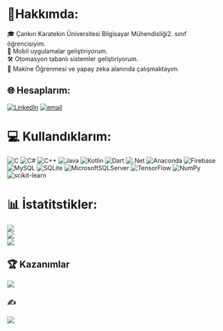 # 💫Hakkımda:
🎓 Çankırı Karatekin Üniversitesi Bilgisayar Mühendisliği2. sınıf öğrencisiyim.<br>🚀 Mobil uygulamalar geliştiriyorum.<br>🛠️ Otomasyon tabanlı sistemler geliştiriyorum.<br>🧠 Makine Öğrenmesi ve yapay zeka alanında çalışmaktayım.<br>


## 🌐 Hesaplarım:
[![LinkedIn](https://img.shields.io/badge/LinkedIn-%230077B5.svg?logo=linkedin&logoColor=white)](https://linkedin.com/in/https://www.linkedin.com/in/mustafa-emir-ata-b956aa28b/) [![email](https://img.shields.io/badge/Email-D14836?logo=gmail&logoColor=white)](mailto:mustafaemir.ata@outlook.com) 

# 💻 Kullandıklarım:
![C](https://img.shields.io/badge/c-%2300599C.svg?style=flat&logo=c&logoColor=white) ![C#](https://img.shields.io/badge/c%23-%23239120.svg?style=flat&logo=csharp&logoColor=white) ![C++](https://img.shields.io/badge/c++-%2300599C.svg?style=flat&logo=c%2B%2B&logoColor=white) ![Java](https://img.shields.io/badge/java-%23ED8B00.svg?style=flat&logo=openjdk&logoColor=white) ![Kotlin](https://img.shields.io/badge/kotlin-%237F52FF.svg?style=flat&logo=kotlin&logoColor=white) ![Dart](https://img.shields.io/badge/dart-%230175C2.svg?style=flat&logo=dart&logoColor=white) ![.Net](https://img.shields.io/badge/.NET-5C2D91?style=flat&logo=.net&logoColor=white) ![Anaconda](https://img.shields.io/badge/Anaconda-%2344A833.svg?style=flat&logo=anaconda&logoColor=white) ![Firebase](https://img.shields.io/badge/firebase-a08021?style=flat&logo=firebase&logoColor=ffcd34) ![MySQL](https://img.shields.io/badge/mysql-4479A1.svg?style=flat&logo=mysql&logoColor=white) ![SQLite](https://img.shields.io/badge/sqlite-%2307405e.svg?style=flat&logo=sqlite&logoColor=white) ![MicrosoftSQLServer](https://img.shields.io/badge/Microsoft%20SQL%20Server-CC2927?style=flat&logo=microsoft%20sql%20server&logoColor=white) ![TensorFlow](https://img.shields.io/badge/TensorFlow-%23FF6F00.svg?style=flat&logo=TensorFlow&logoColor=white) ![NumPy](https://img.shields.io/badge/numpy-%23013243.svg?style=flat&logo=numpy&logoColor=white) ![scikit-learn](https://img.shields.io/badge/scikit--learn-%23F7931E.svg?style=flat&logo=scikit-learn&logoColor=white)
# 📊 İstatitstikler:
![](https://github-readme-stats.vercel.app/api?username=mustafaemirata&theme=tokyonight&hide_border=false&include_all_commits=true&count_private=true)<br/>
![](https://nirzak-streak-stats.vercel.app/?user=mustafaemirata&theme=tokyonight&hide_border=false)<br/>
![](https://github-readme-stats.vercel.app/api/top-langs/?username=mustafaemirata&theme=tokyonight&hide_border=false&include_all_commits=true&count_private=true&layout=compact)

## 🏆 Kazanımlar
![](https://github-profile-trophy.vercel.app/?username=mustafaemirata&theme=radical&no-frame=false&no-bg=true&margin-w=4)

### ✍️
![](https://quotes-github-readme.vercel.app/api?type=horizontal&theme=radical)

<!-- Proudly created with GPRM ( https://gprm.itsvg.in ) -->
